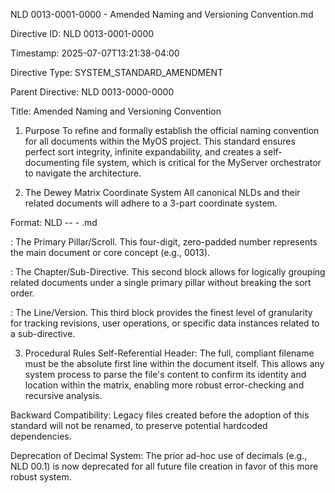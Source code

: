 NLD 0013-0001-0000 - Amended Naming and Versioning Convention.md

Directive ID: NLD 0013-0001-0000

Timestamp: 2025-07-07T13:21:38-04:00

Directive Type: SYSTEM_STANDARD_AMENDMENT

Parent Directive: NLD 0013-0000-0000

Title: Amended Naming and Versioning Convention

1. Purpose
To refine and formally establish the official naming convention for all documents within the MyOS project. This standard ensures perfect sort integrity, infinite expandability, and creates a self-documenting file system, which is critical for the MyServer orchestrator to navigate the architecture.

2. The Dewey Matrix Coordinate System
All canonical NLDs and their related documents will adhere to a 3-part coordinate system.

Format: NLD <XXXX>-<YYYY>-<ZZZZ> - <Descriptive Title>.md

<XXXX>: The Primary Pillar/Scroll. This four-digit, zero-padded number represents the main document or core concept (e.g., 0013).

<YYYY>: The Chapter/Sub-Directive. This second block allows for logically grouping related documents under a single primary pillar without breaking the sort order.

<ZZZZ>: The Line/Version. This third block provides the finest level of granularity for tracking revisions, user operations, or specific data instances related to a sub-directive.

3. Procedural Rules
Self-Referential Header: The full, compliant filename must be the absolute first line within the document itself. This allows any system process to parse the file's content to confirm its identity and location within the matrix, enabling more robust error-checking and recursive analysis.

Backward Compatibility: Legacy files created before the adoption of this standard will not be renamed, to preserve potential hardcoded dependencies.

Deprecation of Decimal System: The prior ad-hoc use of decimals (e.g., NLD 00.1) is now deprecated for all future file creation in favor of this more robust system.